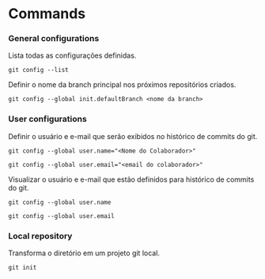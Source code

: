# Commands

### General configurations
Lista todas as configurações definidas.
```
git config --list
```
Definir o nome da branch principal nos próximos repositórios criados.
```
git config --global init.defaultBranch <nome da branch>
```
### User configurations
Definir o usuário e e-mail que serão exibidos no histórico de commits do git.
```
git config --global user.name="<Nome do Colaborador>"
```
```
git config --global user.email="<email do colaborador>"
```
Visualizar o usuário e e-mail que estão definidos para histórico de commits do git.
```
git config --global user.name
```
```
git config --global user.email
```
### Local repository
Transforma o diretório em um projeto git local.
```
git init
```

